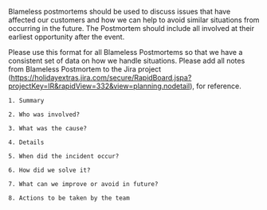 Blameless postmortems should be used to discuss issues that have affected our customers and how we can help to avoid similar situations from occurring in the future. The Postmortem should include all involved at their earliest opportunity after the event. 

Please use this format for all Blameless Postmortems so that we have a consistent set of data on how we handle situations. Please add all notes from Blameless Postmortem to the Jira project (https://holidayextras.jira.com/secure/RapidBoard.jspa?projectKey=IR&rapidView=332&view=planning.nodetail), for reference.

    1. Summary
    
    2. Who was involved?
    
    3. What was the cause?
    
    4. Details
    
    5. When did the incident occur?
    
    6. How did we solve it? 
    
    7. What can we improve or avoid in future?
    
    8. Actions to be taken by the team
